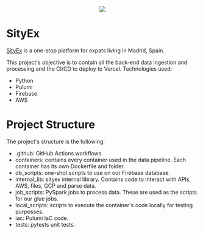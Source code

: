 <p align="center">
<img src="https://d1dshnpqadx0e7.cloudfront.net/images/logos/big_logo_blue.png">
</p>

# SityEx

[SityEx](https://sityex.com) is a one-stop platform for expats living in Madrid, Spain.

This project's objective is to contain all the back-end data ingestion and processing and the CI/CD to deploy to Vercel. Technologies used: 
- Python
- Pulumi
- Firebase
- AWS

# Project Structure

The project's structure is the following:

- .github: GitHub Actions workflows. 
- containers: contains every container used in the data pipeline. Each container has its own Dockerfile and folder.
- db_scripts: one-shot scripts to use on our Firebase database.
- internal_lib: sityex internal library. Contains code to interact with APIs, AWS, files, GCP and parse data.
- job_scripts: PySpark jobs to process data. These are used as the scripts for our glue jobs.
- local_scripts: scripts to execute the container's code locally for testing purposses.
- iac: Pulumi IaC code.
- tests: pytests unit tests.

